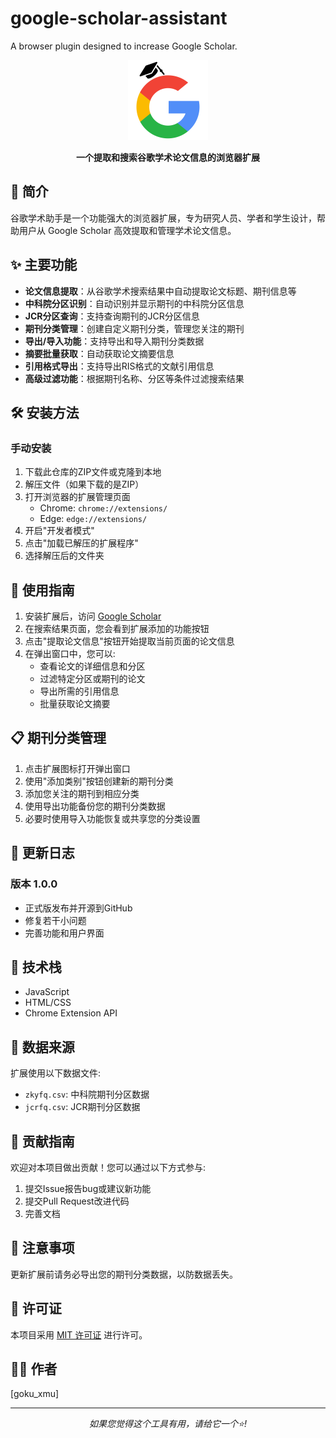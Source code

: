 # google-scholar-assistant
A browser plugin designed to increase Google Scholar.

<p align="center">
  <img src="icons/icon128.png" alt="谷歌学术助手图标" width="128" height="128">
</p>

<p align="center">
  <b>一个提取和搜索谷歌学术论文信息的浏览器扩展</b>
</p>

## 📖 简介

谷歌学术助手是一个功能强大的浏览器扩展，专为研究人员、学者和学生设计，帮助用户从 Google Scholar 高效提取和管理学术论文信息。

## ✨ 主要功能

- **论文信息提取**：从谷歌学术搜索结果中自动提取论文标题、期刊信息等
- **中科院分区识别**：自动识别并显示期刊的中科院分区信息
- **JCR分区查询**：支持查询期刊的JCR分区信息
- **期刊分类管理**：创建自定义期刊分类，管理您关注的期刊
- **导出/导入功能**：支持导出和导入期刊分类数据
- **摘要批量获取**：自动获取论文摘要信息
- **引用格式导出**：支持导出RIS格式的文献引用信息
- **高级过滤功能**：根据期刊名称、分区等条件过滤搜索结果

## 🛠️ 安装方法

### 手动安装
1. 下载此仓库的ZIP文件或克隆到本地
2. 解压文件（如果下载的是ZIP）
3. 打开浏览器的扩展管理页面
   - Chrome: `chrome://extensions/`
   - Edge: `edge://extensions/`
4. 开启"开发者模式"
5. 点击"加载已解压的扩展程序"
6. 选择解压后的文件夹

## 🚀 使用指南

1. 安装扩展后，访问 [Google Scholar](https://scholar.google.com/)
2. 在搜索结果页面，您会看到扩展添加的功能按钮
3. 点击"提取论文信息"按钮开始提取当前页面的论文信息
4. 在弹出窗口中，您可以:
   - 查看论文的详细信息和分区
   - 过滤特定分区或期刊的论文
   - 导出所需的引用信息
   - 批量获取论文摘要

## 📋 期刊分类管理

1. 点击扩展图标打开弹出窗口
2. 使用"添加类别"按钮创建新的期刊分类
3. 添加您关注的期刊到相应分类
4. 使用导出功能备份您的期刊分类数据
5. 必要时使用导入功能恢复或共享您的分类设置

## 🔄 更新日志

### 版本 1.0.0
- 正式版发布并开源到GitHub
- 修复若干小问题
- 完善功能和用户界面

## 🧰 技术栈

- JavaScript
- HTML/CSS
- Chrome Extension API

## 📄 数据来源

扩展使用以下数据文件:
- `zkyfq.csv`: 中科院期刊分区数据
- `jcrfq.csv`: JCR期刊分区数据

## 🤝 贡献指南

欢迎对本项目做出贡献！您可以通过以下方式参与:

1. 提交Issue报告bug或建议新功能
2. 提交Pull Request改进代码
3. 完善文档

## 📝 注意事项

更新扩展前请务必导出您的期刊分类数据，以防数据丢失。

## 📜 许可证

本项目采用 [MIT 许可证](LICENSE) 进行许可。

## 👨‍💻 作者

[goku_xmu]

---

<p align="center">
  <i>如果您觉得这个工具有用，请给它一个⭐️!</i>
</p> 
